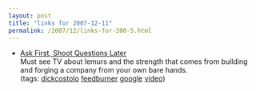 ```yaml
---
layout: post
title: "links for 2007-12-11"
permalink: /2007/12/links-for-200-5.html
---
```


<ul class="delicious">
	<li>
		<div class="delicious-link"><a href="http://dick.tumblr.com/post/21051664">Ask First, Shoot Questions Later</a></div>
		<div class="delicious-extended">Must see TV about lemurs and the strength that comes from building and forging a company from your own bare hands.</div>
		<div class="delicious-tags">(tags: <a href="http://del.icio.us/msippey/dickcostolo">dickcostolo</a> <a href="http://del.icio.us/msippey/feedburner">feedburner</a> <a href="http://del.icio.us/msippey/google">google</a> <a href="http://del.icio.us/msippey/video">video</a>)</div>
	</li>
</ul>


